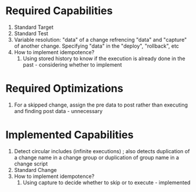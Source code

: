 # Required Capabilities
1. Standard Target
2. Standard Test
3. Variable resolution: "data" of a change refrencing "data" and "capture" of another change. Specifying "data" in the "deploy", "rollback", etc
4. How to implement idempotence?
	1. Using stored history to know if the execution is already done in the past - considering whether to implement

# Required Optimizations
1. For a skipped change, assign the pre data to post rather than executing and finding post data - unnecessary

# Implemented Capabilities
1. Detect circular includes (infinite executions) ; also detects duplication of a change name in a change group or duplication of group name in a change script
2. Standard Change
3. How to implement idempotence?
	1. Using capture to decide whether to skip or to execute - implemented
